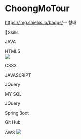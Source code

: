 # ChoongMoTour

https://img.shields.io/badge/<LABEL>-<MESSAGE>-<COLOR> 형태
  
 
  
 💪Skills
  
 JAVA
  
  HTML5  
  <img src="https://img.shields.io/badge/HTML%-E34F26?style=flat-square&logo=html5&logoColor=white"/>
 
  CSS3
  
  
  JAVASCRIPT 
  
  
  JQuery

  MY SQL
  
  JQuery
  
  Spring Boot
  
  Git Hub
  
  AWS
<img src="https://img.shields.io/badge/amazonaws-232F3E?style=flat-square&logo=amazonaws&logoColor=white"/>


